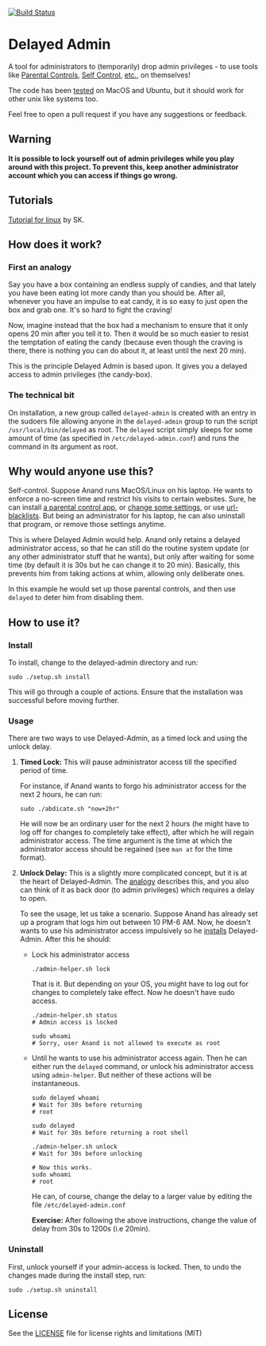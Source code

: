 [![Build Status](https://travis-ci.org/miheerdew/delayed-admin.png)](https://travis-ci.org/miheerdew/delayed-admin)
# Delayed Admin

A tool for administrators to (temporarily) drop admin privileges - to use tools like [Parental Controls](https://support.apple.com/kb/PH18571), [Self Control](http://selfcontrolapp.com), [etc.](https://github.com/miheerdew/delayed-admin/wiki/Tools), on themselves!

The code has been [tested](https://travis-ci.org/miheerdew/delayed-admin) on MacOS and Ubuntu, but it should work for other unix like systems too. 

Feel free to open a pull request if you have any suggestions or feedback.

## Warning
**It is possible to lock yourself out of admin privileges while you play around with this project. To prevent this, keep another administrator account which you can access if things go wrong.** 

## Tutorials
[Tutorial for linux](https://www.ostechnix.com/delayed-admin-temporarily-drop-admin-privileges-administrators/) by SK.

## How does it work?

### First an analogy
Say you have a box containing an endless supply of candies, and that lately you have been eating lot more candy than you should be. After all, whenever you have an impulse to eat candy, it is so easy to just open the box and grab one. It's so hard to fight the craving!

 Now, imagine instead that the box had a mechanism to ensure that it only opens 20 min after you tell it to. Then it would be so much easier to resist the temptation of eating the candy (because even though the craving is there, there is nothing you can do about it, at least until the next 20 min).

This is the principle Delayed Admin is based upon. It gives you a delayed access to admin privileges (the candy-box).

### The technical bit

On installation, a new group called `delayed-admin` is created with an entry in the sudoers file allowing anyone in the `delayed-admin` group to run the script `/usr/local/bin/delayed` as root. The `delayed` script simply sleeps for some amount of time (as specified in `/etc/delayed-admin.conf`) and runs the command in its argument as root.


## Why would anyone use this?

 Self-control. Suppose Anand runs MacOS/Linux on his laptop. He wants to enforce a no-screen time and restrict his visits to certain websites. Sure, he can install [a parental control app](http://www.noobslab.com/2017/01/timekpr-parental-control-application.html), or [change some settings](https://serverfault.com/a/139794), or use [url-blacklists](https://github.com/StevenBlack/hosts). But being an administrator for his laptop, he can also uninstall that program, or remove those settings anytime.

This is where Delayed Admin would help. Anand only retains a delayed administrator access, so that he can still do the routine system update (or any other administrator stuff that he wants), but only after waiting for some time (by default it is 30s but he can change it to 20 min). Basically, this prevents him from taking actions at whim, allowing only deliberate ones.

In this example he would set up those parental controls, and then use `delayed` to deter him from disabling them.

## How to use it?

### Install
To install, change to the delayed-admin directory and run:

```
sudo ./setup.sh install
```

This will go through a couple of actions. Ensure that the installation was successful before moving further. 



### Usage

There are two ways to use Delayed-Admin, as a timed lock and using the unlock delay. 

1. **Timed Lock:** This will pause administrator access till the specified period of time. 

	For instance, if Anand wants to forgo his administrator access for the next 2 hours, he can run:
	
	```
	sudo ./abdicate.sh "now+2hr"
	```
	
	He will now be an ordinary user for the next 2 hours (he might have to log off for changes to completely take effect), after which he will regain administrator access. The time argument is the time at which the administrator access should be regained (see `man at` for the time format). 
	
2. **Unlock Delay:** This is a slightly more complicated concept, but it is at the heart of Delayed-Admin. The [analogy](#first-an-analogy) describes this, and you also can think of it as back door (to admin privileges) which requires a delay to open.

   To see the usage, let us take a scenario. Suppose Anand has already set up a program that logs him out between 10 PM-6 AM. Now, he doesn't wants to use his administrator access impulsively so he [installs](#install) Delayed-Admin. After this he should:
   
    - Lock his administrator access
      
      ```
      ./admin-helper.sh lock
      ```
      
      That is it. But depending on your OS, you might have to log out for changes to completely take effect. Now he doesn't have sudo access.
      
      ```
      ./admin-helper.sh status
      # Admin access is locked
      
      sudo whoami
      # Sorry, user Anand is not allowed to execute as root 
      ```
      
    - Until he wants to use his administrator access again. Then he can either run the `delayed` command, or unlock his administrator access using `admin-helper`. But neither of these actions will be instantaneous.
      
      ```      
      sudo delayed whoami
      # Wait for 30s before returning 
      # root
      
      sudo delayed
      # Wait for 30s before returning a root shell
      
      ./admin-helper.sh unlock
      # Wait for 30s before unlocking
      
      # Now this works.
      sudo whoami
      # root
      ```    
      He can, of course, change the delay to a larger value by editing the file `/etc/delayed-admin.conf` 
      
      **Exercise:** After following the above instructions, change the value of delay from 30s to 1200s (i.e 20min). 

### Uninstall

First, unlock yourself if your admin-access is locked. Then, to undo the changes made during the install step, run:

```
sudo ./setup.sh uninstall
```

## License

See the [LICENSE](LICENSE) file for license rights and limitations (MIT)

